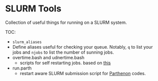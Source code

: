 # SLURM Tools
Collection of useful things for running on a SLURM system.

TOC:
 - `slurm_aliases`
  - Define aliases useful for checking your queue. Notably, `q` to list your jobs and `njobs` to list the number of sunning jobs.
- overtime.bash and udnertime.bash
  - scripts for self restarting jobs. based on [this](https://tinyurl.com/selfrestart)
- run.parth
  - restart aware SLURM submission script for [Parthenon](https://parthenon-hpc-lab.github.io/parthenon/develop/index.html) codes.
